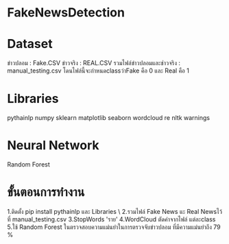 # FakeNewsDetection
# Dataset
ข่าวปลอม : Fake.CSV
ข่าวจริง : REAL.CSV
รวมไฟล์ข่าวปลอมและช่าวจริง : manual_testing.csv โดนไฟล์นี้จะกำหนดclassว่าFake คือ 0 และ Real คือ 1
# Libraries
pythainlp
numpy
sklearn
matplotlib
seaborn
wordcloud
re
nltk
warnings
# Neural Network 
Random Forest

# ขั้นตอนการทำงาน
1.ติดตั้ง pip install pythainlp และ Libraries \\
2.รวมไฟล์ Fake News แะ Real Newsไว้ที่ manual_testing.csv
3.StopWords 'ราย'
4.WordCloud ตัดคำจากไฟล์ แต่ละclass
5.ใช้ Random Forest ในตรวจสอบความแม่นยำในการตรวจจับข่าวปลอม ที่มีความแม่นยำถึง 79 %
